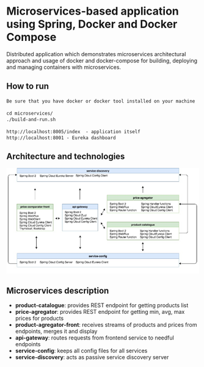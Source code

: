 # Microservices-based application using Spring, Docker and Docker Compose

Distributed application which demonstrates microservices architectural approach and usage of docker and docker-compose for building, deploying and managing containers with microservices.

## How to run

```
Be sure that you have docker or docker tool installed on your machine

cd microservices/
./build-and-run.sh

http://localhost:8005/index  - application itself
http://localhost:8001 - Eureka dashboard
```


## Architecture and technologies

![Architecture and technologies](https://github.com/rgederin/microservices/blob/master/img/microservice.jpg)


## Microservices description

*  **product-catalogue**: provides REST endpoint for getting products list
*  **price-agregator**: provides REST endpoint for getting min, avg, max prices for products
*  **product-agregator-front**: receives streams of products and prices from endpoints, merges it and display
*  **api-gateway**: routes requests from frontend service to needful endpoints
*  **service-config**: keeps all config files for all services
*  **service-discovery**: acts as passive service discovery server
